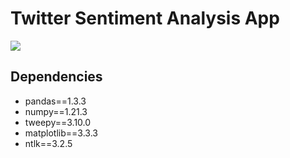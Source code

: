 # Twitter Sentiment Analysis App

<img src="https://raw.githubusercontent.com/jfachrel/Twitter-Sentiment-Analysis/main/App.PNG">

## Dependencies
- pandas==1.3.3
- numpy==1.21.3
- tweepy==3.10.0
- matplotlib==3.3.3
- ntlk==3.2.5
